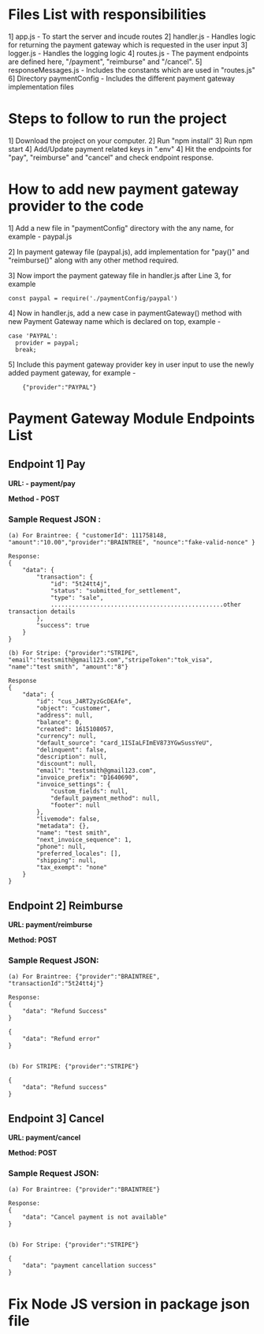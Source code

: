 # Files List with responsibilities

1] app.js - To start the server and incude routes
2] handler.js - Handles logic for returning the payment gateway which is requested in the user input
3] logger.js - Handles the logging logic
4] routes.js - The payment endpoints are defined here, "/payment", "reimburse" and "/cancel".
5] responseMessages.js - Includes the constants which are used in "routes.js"
6] Directory paymentConfig - Includes the different payment gateway implementation files


# Steps to follow to run the project

1] Download the project on your computer.
2] Run "npm install"
3] Run npm start
4] Add/Update payment related keys in ".env"
4] Hit the endpoints for "pay", "reimburse" and "cancel" and check endpoint response.

# How to add new payment gateway provider to the code 

1] Add a new file in "paymentConfig" directory with the any name, for example - paypal.js

2] In payment gateway file (paypal.js), add implementation for "pay()" and "reimburse()" along with any other method required.

3] Now import the payment gateway file in handler.js after Line 3, for example 
    
    const paypal = require('./paymentConfig/paypal')

4] Now in handler.js, add a new case in paymentGateway() method with new Payment Gateway name which is declared on top, example - 
    

    case 'PAYPAL':
      provider = paypal;
      break;

5] Include this payment gateway provider key in user input to use the newly added payment gateway, for example - 

        {"provider":"PAYPAL"}


# Payment Gateway Module Endpoints List

## Endpoint 1] Pay 

**URL: - payment/pay**

**Method - POST**

### Sample Request JSON : 

    (a) For Braintree: { "customerId": 111758148, "amount":"10.00","provider":"BRAINTREE", "nounce":"fake-valid-nonce" }
                     
    Response: 
    {
        "data": {
            "transaction": {
                "id": "5t24tt4j",
                "status": "submitted_for_settlement",
                "type": "sale",
                .................................................other transaction details
            },
            "success": true
        }
    }

    (b) For Stripe: {"provider":"STRIPE", "email":"testsmith@gmail123.com","stripeToken":"tok_visa", "name":"test smith", "amount":"8"}

    Response
    {
        "data": {
            "id": "cus_J4RT2yzGcDEAfe",
            "object": "customer",
            "address": null,
            "balance": 0,
            "created": 1615108057,
            "currency": null,
            "default_source": "card_1ISIaLFImEV873YGwSussYeU",
            "delinquent": false,
            "description": null,
            "discount": null,
            "email": "testsmith@gmail123.com",
            "invoice_prefix": "D1640690",
            "invoice_settings": {
                "custom_fields": null,
                "default_payment_method": null,
                "footer": null
            },
            "livemode": false,
            "metadata": {},
            "name": "test smith",
            "next_invoice_sequence": 1,
            "phone": null,
            "preferred_locales": [],
            "shipping": null,
            "tax_exempt": "none"
        }
    }

## Endpoint 2] Reimburse

**URL: payment/reimburse**

**Method: POST** 

### Sample Request JSON: 

    (a) For Braintree: {"provider":"BRAINTREE", "transactionId":"5t24tt4j"}

    Response:
    {
        "data": "Refund Success"
    }

    {
        "data": "Refund error"
    }


    (b) For STRIPE: {"provider":"STRIPE"}

    {
        "data": "Refund success"
    }

## Endpoint 3] Cancel 

**URL: payment/cancel**

**Method: POST** 

### Sample Request JSON: 

    (a) For Braintree: {"provider":"BRAINTREE"}

    Response:
    {
        "data": "Cancel payment is not available"
    }


    (b) For Stripe: {"provider":"STRIPE"}

    {
        "data": "payment cancellation success"
    }


# Fix Node JS version in package json file

    